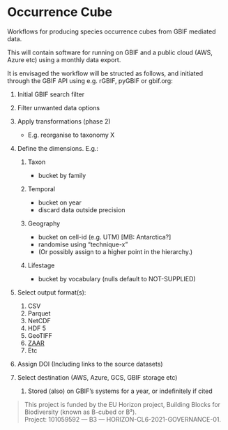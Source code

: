 # Occurrence Cube

Workflows for producing species occurrence cubes from GBIF mediated data.

This will contain software for running on GBIF and a public cloud (AWS, Azure etc) using a monthly data export. 

It is envisaged the workflow will be structed as follows, and initiated through the GBIF API using e.g. rGBIF, pyGBIF or gbif.org:

1. Initial GBIF search filter

2. Filter unwanted data options
    
2. Apply transformations (phase 2)
    
    * E.g. reorganise to taxonomy X
    
3. Define the dimensions. E.g.:

    1. Taxon
    
       * bucket by family
       
    2. Temporal
    
       * bucket on year
       * discard data outside precision
        
    3. Geography
    
       * bucket on cell-id (e.g. UTM) [MB: Antarctica?]
       * randomise using “technique-x”
       * (Or possibly assign to a higher point in the hierarchy.)
        
    4. Lifestage
    
       * bucket by vocabulary (nulls default to NOT-SUPPLIED)
        
4. Select output format(s):
 
    1. CSV
    2. Parquet
    3. NetCDF
    4. HDF 5
    5. GeoTIFF
    6. [ZAAR](https://zarr.readthedocs.io/en/stable/)
    7. Etc
    
5. Assign DOI (Including links to the source datasets)

6.  Select destination (AWS, Azure, GCS, GBIF storage etc)

    1. Stored (also) on GBIF’s systems for a year, or indefinitely if cited  
    
> This project is funded by the EU Horizon project, Building Blocks for Biodiversity (known as B-cubed or B³).     
> Project: 101059592 — B3 — HORIZON-CL6-2021-GOVERNANCE-01. 

